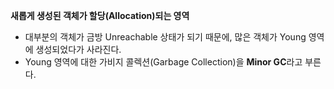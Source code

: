 **새롭게 생성된 객체가 할당(Allocation)되는 영역**
- 대부분의 객체가 금방 Unreachable 상태가 되기 때문에, 많은 객체가 Young 영역에 생성되었다가 사라진다.
- Young 영역에 대한 가비지 콜렉션(Garbage Collection)을 **Minor GC**라고 부른다.